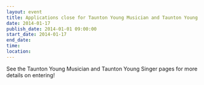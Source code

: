 ```yaml
---
layout: event
title: Applications close for Taunton Young Musician and Taunton Young Singer
date: 2014-01-17
publish_date: 2014-01-01 09:00:00
start_date: 2014-01-17
end_date: 
time: 
location: 
---
```

See the Taunton Young Musician and Taunton Young Singer pages for more details on entering!
